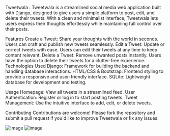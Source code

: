 Tweetwala :
Tweetwala is a streamlined social media web application built with Django, designed to give users a simple platform to post, edit, and delete their tweets. With a clean and minimalist interface, Tweetwala lets users express their thoughts effortlessly while maintaining full control over their posts.

Features
Create a Tweet: Share your thoughts with the world in seconds. Users can craft and publish new tweets seamlessly.
Edit a Tweet: Update or correct tweets with ease. Users can edit their tweets at any time to keep content relevant.
Delete a Tweet: Remove unwanted posts instantly. Users have the option to delete their tweets for a clutter-free experience.
Technologies Used
Django: Framework for building the backend and handling database interactions.
HTML/CSS & Bootstrap: Frontend styling to provide a responsive and user-friendly interface.
SQLite: Lightweight database for development and testing.

Usage
Homepage: View all tweets in a streamlined feed.
User Authentication: Register or log in to start posting tweets.
Tweet Management: Use the intuitive interface to add, edit, or delete tweets.

Contributing
Contributions are welcome! Please fork the repository and submit a pull request if you'd like to improve Tweetwala or fix any issues.

![image](https://github.com/user-attachments/assets/bf0e7b27-955e-402f-8b43-889897bd3e09)
![image](https://github.com/user-attachments/assets/e06f3692-aa11-42a5-adc9-d45e8d89f404)
